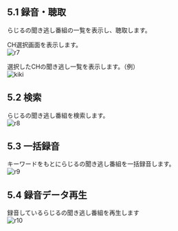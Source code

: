 ## 5.1 録音・聴取   
らじるの聞き逃し番組の一覧を表示し、聴取します。 
  
CH選択画面を表示します。  
![r7](https://github.com/user-attachments/assets/4243c527-8ebd-49c3-add3-d8890eb016ce)
  
選択したCHの聞き逃し一覧を表示します。（例）  
![kiki](https://github.com/user-attachments/assets/61bf7495-7508-4357-be49-710461cdd562)

## 5.2 検索  
らじるの聞き逃し番組を検索します。  
![r8](https://github.com/user-attachments/assets/3f1c2808-9f91-4076-90cb-db9569b4526e)

## 5.3 一括録音     
キーワードをもとにらじるの聞き逃し番組を一括録音します。  
![r9](https://github.com/user-attachments/assets/6f21e566-ae80-417d-b5ab-e11dda20d617)

## 5.4 録音データ再生  
録音しているらじるの聞き逃し番組を再生します  
![r10](https://github.com/user-attachments/assets/7fbf7d3f-ae30-4dd8-bb81-9699e7fec0d8)
